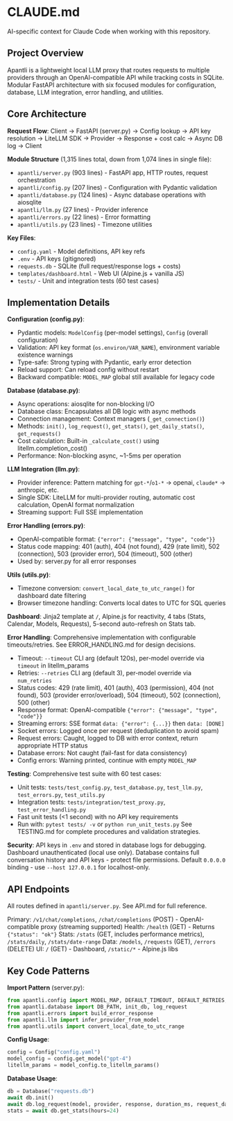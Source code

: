 # CLAUDE.md

AI-specific context for Claude Code when working with this repository.

## Project Overview

Apantli is a lightweight local LLM proxy that routes requests to multiple providers through an OpenAI-compatible API while tracking costs in SQLite. Modular FastAPI architecture with six focused modules for configuration, database, LLM integration, error handling, and utilities.

## Core Architecture

**Request Flow**: Client → FastAPI (server.py) → Config lookup → API key resolution → LiteLLM SDK → Provider → Response + cost calc → Async DB log → Client

**Module Structure** (1,315 lines total, down from 1,074 lines in single file):
- `apantli/server.py` (903 lines) - FastAPI app, HTTP routes, request orchestration
- `apantli/config.py` (207 lines) - Configuration with Pydantic validation
- `apantli/database.py` (124 lines) - Async database operations with aiosqlite
- `apantli/llm.py` (27 lines) - Provider inference
- `apantli/errors.py` (22 lines) - Error formatting
- `apantli/utils.py` (23 lines) - Timezone utilities

**Key Files**:
- `config.yaml` - Model definitions, API key refs
- `.env` - API keys (gitignored)
- `requests.db` - SQLite (full request/response logs + costs)
- `templates/dashboard.html` - Web UI (Alpine.js + vanilla JS)
- `tests/` - Unit and integration tests (60 test cases)

## Implementation Details

**Configuration (config.py)**:
- Pydantic models: `ModelConfig` (per-model settings), `Config` (overall configuration)
- Validation: API key format (`os.environ/VAR_NAME`), environment variable existence warnings
- Type-safe: Strong typing with Pydantic, early error detection
- Reload support: Can reload config without restart
- Backward compatible: `MODEL_MAP` global still available for legacy code

**Database (database.py)**:
- Async operations: aiosqlite for non-blocking I/O
- Database class: Encapsulates all DB logic with async methods
- Connection management: Context managers (`_get_connection()`)
- Methods: `init()`, `log_request()`, `get_stats()`, `get_daily_stats()`, `get_requests()`
- Cost calculation: Built-in `_calculate_cost()` using litellm.completion_cost()
- Performance: Non-blocking async, ~1-5ms per operation

**LLM Integration (llm.py)**:
- Provider inference: Pattern matching for `gpt-*`/`o1-*` → openai, `claude*` → anthropic, etc.
- Single SDK: LiteLLM for multi-provider routing, automatic cost calculation, OpenAI format normalization
- Streaming support: Full SSE implementation

**Error Handling (errors.py)**:
- OpenAI-compatible format: `{"error": {"message", "type", "code"}}`
- Status code mapping: 401 (auth), 404 (not found), 429 (rate limit), 502 (connection), 503 (provider error), 504 (timeout), 500 (other)
- Used by: server.py for all error responses

**Utils (utils.py)**:
- Timezone conversion: `convert_local_date_to_utc_range()` for dashboard date filtering
- Browser timezone handling: Converts local dates to UTC for SQL queries

**Dashboard**: Jinja2 template at `/`, Alpine.js for reactivity, 4 tabs (Stats, Calendar, Models, Requests), 5-second auto-refresh on Stats tab.

**Error Handling**: Comprehensive implementation with configurable timeouts/retries. See ERROR_HANDLING.md for design decisions.
- Timeout: `--timeout` CLI arg (default 120s), per-model override via `timeout` in litellm_params
- Retries: `--retries` CLI arg (default 3), per-model override via `num_retries`
- Status codes: 429 (rate limit), 401 (auth), 403 (permission), 404 (not found), 503 (provider error/overload), 504 (timeout), 502 (connection), 500 (other)
- Response format: OpenAI-compatible `{"error": {"message", "type", "code"}}`
- Streaming errors: SSE format `data: {"error": {...}}` then `data: [DONE]`
- Socket errors: Logged once per request (deduplication to avoid spam)
- Request errors: Caught, logged to DB with error context, return appropriate HTTP status
- Database errors: Not caught (fail-fast for data consistency)
- Config errors: Warning printed, continue with empty `MODEL_MAP`

**Testing**: Comprehensive test suite with 60 test cases:
- Unit tests: `tests/test_config.py`, `test_database.py`, `test_llm.py`, `test_errors.py`, `test_utils.py`
- Integration tests: `tests/integration/test_proxy.py`, `test_error_handling.py`
- Fast unit tests (<1 second) with no API key requirements
- Run with: `pytest tests/ -v` or `python run_unit_tests.py`
See TESTING.md for complete procedures and validation strategies.

**Security**: API keys in `.env` and stored in database logs for debugging. Dashboard unauthenticated (local use only). Database contains full conversation history and API keys - protect file permissions. Default `0.0.0.0` binding - use `--host 127.0.0.1` for localhost-only.

## API Endpoints

All routes defined in `apantli/server.py`. See API.md for full reference.

Primary: `/v1/chat/completions`, `/chat/completions` (POST) - OpenAI-compatible proxy (streaming supported)
Health: `/health` (GET) - Returns `{"status": "ok"}`
Stats: `/stats` (GET, includes performance metrics), `/stats/daily`, `/stats/date-range`
Data: `/models`, `/requests` (GET), `/errors` (DELETE)
UI: `/` (GET) - Dashboard, `/static/*` - Alpine.js libs

## Key Code Patterns

**Import Pattern** (server.py):
```python
from apantli.config import MODEL_MAP, DEFAULT_TIMEOUT, DEFAULT_RETRIES, load_config
from apantli.database import DB_PATH, init_db, log_request
from apantli.errors import build_error_response
from apantli.llm import infer_provider_from_model
from apantli.utils import convert_local_date_to_utc_range
```

**Config Usage**:
```python
config = Config("config.yaml")
model_config = config.get_model("gpt-4")
litellm_params = model_config.to_litellm_params()
```

**Database Usage**:
```python
db = Database("requests.db")
await db.init()
await db.log_request(model, provider, response, duration_ms, request_data)
stats = await db.get_stats(hours=24)
```
